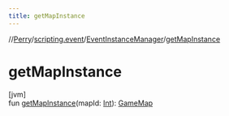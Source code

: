 ```yaml
---
title: getMapInstance
---
```

//[Perry](../../../index.html)/[scripting.event](../index.html)/[EventInstanceManager](index.html)/[getMapInstance](get-map-instance.html)



# getMapInstance



[jvm]\
fun [getMapInstance](get-map-instance.html)(mapId: [Int](https://kotlinlang.org/api/latest/jvm/stdlib/kotlin/-int/index.html)): [GameMap](../../server.maps/-game-map/index.html)




